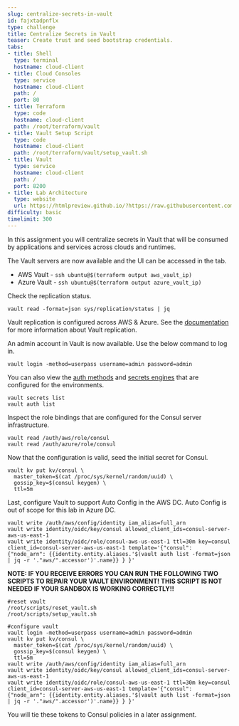 ```yaml
---
slug: centralize-secrets-in-vault
id: fajxtadpnflx
type: challenge
title: Centralize Secrets in Vault
teaser: Create trust and seed bootstrap credentials.
tabs:
- title: Shell
  type: terminal
  hostname: cloud-client
- title: Cloud Consoles
  type: service
  hostname: cloud-client
  path: /
  port: 80
- title: Terraform
  type: code
  hostname: cloud-client
  path: /root/terraform/vault
- title: Vault Setup Script
  type: code
  hostname: cloud-client
  path: /root/terraform/vault/setup_vault.sh
- title: Vault
  type: service
  hostname: cloud-client
  path: /
  port: 8200
- title: Lab Architecture
  type: website
  url: https://htmlpreview.github.io/?https://raw.githubusercontent.com/hashicorp/field-workshops-consul/add-consul-multi-cloud/instruqt-tracks/multi-cloud-service-networking-with-consul/assets/diagrams/diagrams.html
difficulty: basic
timelimit: 300
---
```

In this assignment you will centralize secrets in Vault that will be consumed by applications and services across clouds and runtimes. <br>

The Vault servers are now available and the UI can be accessed in the tab. <br>

* AWS Vault - `ssh ubuntu@$(terraform output aws_vault_ip)`
* Azure Vault - `ssh ubuntu@$(terraform output azure_vault_ip)`

Check the replication status. <br>

```
vault read -format=json sys/replication/status | jq
```

Vault replication is configured across AWS & Azure.
See the [documentation](https://www.vaultproject.io/docs/enterprise/replication) for more information about Vault replication. <br>

An admin account in Vault is now available. Use the below command to log in. <br>

```
vault login -method=userpass username=admin password=admin
```

You can also view the [auth methods](https://www.vaultproject.io/docs/auth) and [secrets engines](https://www.vaultproject.io/docs/secrets) that are configured for the environments.

```
vault secrets list
vault auth list
```

Inspect the role bindings that are configured for the Consul server infrastructure.

```
vault read /auth/aws/role/consul
vault read /auth/azure/role/consul
```

Now that the configuration is valid, seed the initial secret for Consul.

```
vault kv put kv/consul \
  master_token=$(cat /proc/sys/kernel/random/uuid) \
  gossip_key=$(consul keygen) \
  ttl=5m
```

Last, configure Vault to support Auto Config in the AWS DC. Auto Config is out of scope for this lab in Azure DC.

```
vault write /auth/aws/config/identity iam_alias=full_arn
vault write identity/oidc/key/consul allowed_client_ids=consul-server-aws-us-east-1
vault write identity/oidc/role/consul-aws-us-east-1 ttl=30m key=consul client_id=consul-server-aws-us-east-1 template='{"consul": {"node_arn": {{identity.entity.aliases.'$(vault auth list -format=json | jq -r '."aws/".accessor')'.name}} } }'
```

**NOTE: IF YOU RECEIVE ERRORS YOU CAN RUN THE FOLLOWING TWO SCRIPTS TO REPAIR YOUR VAULT ENVIRONMENT! THIS SCRIPT IS NOT NEEDED IF YOUR SANDBOX IS WORKING CORRECTLY!!**

```
#reset vault
/root/scripts/reset_vault.sh
/root/scripts/setup_vault.sh

#configure vault
vault login -method=userpass username=admin password=admin
vault kv put kv/consul \
  master_token=$(cat /proc/sys/kernel/random/uuid) \
  gossip_key=$(consul keygen) \
  ttl=5m
vault write /auth/aws/config/identity iam_alias=full_arn
vault write identity/oidc/key/consul allowed_client_ids=consul-server-aws-us-east-1
vault write identity/oidc/role/consul-aws-us-east-1 ttl=30m key=consul client_id=consul-server-aws-us-east-1 template='{"consul": {"node_arn": {{identity.entity.aliases.'$(vault auth list -format=json | jq -r '."aws/".accessor')'.name}} } }'
```

You will tie these tokens to Consul policies in a later assignment.

